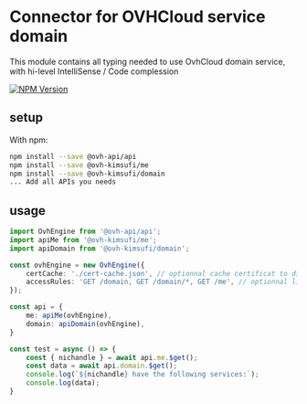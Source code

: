 # Connector for OVHCloud service domain

This module contains all typing needed to use OvhCloud domain service, with hi-level IntelliSense / Code complession

[![NPM Version](https://img.shields.io/npm/v/@ovh-kimsufi/domain.svg?style=flat)](https://www.npmjs.org/package/@ovh-kimsufi/domain)

## setup

With npm:
````bash
npm install --save @ovh-api/api
npm install --save @ovh-kimsufi/me
npm install --save @ovh-kimsufi/domain
... Add all APIs you needs
````

## usage

````typescript
import OvhEngine from '@ovh-api/api';
import apiMe from '@ovh-kimsufi/me';
import apiDomain from '@ovh-kimsufi/domain';

const ovhEngine = new OvhEngine({ 
    certCache: './cert-cache.json', // optionnal cache certificat to disk
    accessRules: 'GET /domain, GET /domain/*, GET /me', // optionnal limit the requested privileges.
});

const api = {
    me: apiMe(ovhEngine),
    domain: apiDomain(ovhEngine),
}

const test = async () => {
    const { nichandle } = await api.me.$get();
    const data = await api.domain.$get();
    console.log(`${nichandle} have the following services:`);
    console.log(data);
}

````